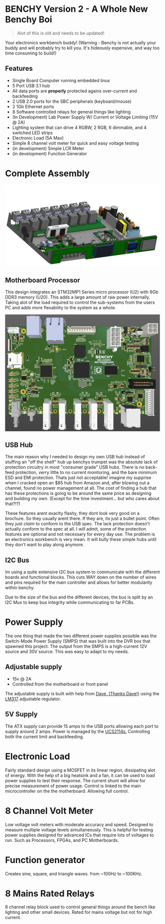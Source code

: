 # BENCHY Version 2 - A Whole New Benchy Boi

>Alot of this is old and needs to be updated!

Your electronics workbench buddy! (Warning - Benchy is not actually your buddy and will probably try to kill you. It's hideously expensive, and way too time consuming to build!)

## Features

- Single Board Computer running embedded linux
- 5 Port USB 3.1 hub
- All data ports are **properly** protected agains over-current and backfeeding
- 2 USB 2.0 ports for the SBC peripherals (keyboard/mouse)
- 2 1Gb Ethernet ports
- 8 Software controlled relays for general things like lighting
- (In Development) Lab Power Supply W/ Current or Voltage Limiting (15V @ 2A)
- Lighting system that can drive 4 RGBW, 2 RGB, 6 dimmable, and 4 switched LED strips
- Electronic Load (5A Max)
- Simple 8 channel volt meter for quick and easy voltage testing
- (in development) Simple LCR Meter
- (in development) Function Generator

# Complete Assembly

![Assembly Render](./Docs/Renders/Version2/Benchy-Side1.JPG)

## Motherboard Processor

This design integrates an STM32MP1 Series micro processor (U2) with 8Gb DDR3 memory (U20). This adds a large amount of raw power internally. Taking alot of the load required to control the sub-systems from the users PC and adds more flexability to the system as a whole.

![MB Render](./Docs/Renders/Version2/BenchyMotherboard-Top1.JPG)

## USB Hub

The main reason why I needed to design my own USB hub instead of stuffing an "off the shelf" hub up benchys trumpet was the absolute lack of protection circuitry in most "consumer grade" USB hubs. There is no back-feed protection, verry little to no current monitoring, and the bare minimum ESD and EMI protection. Thats just not acceptable! imagine my supprise when I cracked open an $85 hub from Amazon and, after blowing out a channel, found no power management at all. The cost of finding a hub that has these protections is going to be around the same price as designing and building my own. (Except for the time investment... but who cares about that?!?)

These features arent exaclty flashy, they dont look very good on a brochure. So they usually arent there. If they are, its just a bullet point. Often they just _claim_ to conform to the USB spec. The lack protection doesn't actually conform to the spec at all. I will admit, some of the protection features are optional and not necessary for every day use. The problem is an electronics workbench is very mean. It will bully these simple hubs until they don't want to play along anymore.

## I2C Bus

Im using a quite extensive I2C bus system to communicate with the different boards and functional blocks. This cuts WAY down on the number of wires and pins required for the main controller and allows for better modularity within benchy.

Due to the size of the bus and the different devices, the bus is split by an I2C Mux to keep bus integrity while communicating to far PCBs.

# Power Supply

The one thing that made the two different power supplies possible was the Switch-Mode Power Supply (SMPS) that was built into the DVR box that spawned this project. The output from the SMPS is a high-current 12V source and 30V source. This was easy to adapt to my needs.

## Adjustable supply

- 15v @ 2A
- Controlled from the motherboard or front panel

The adjustable supply is built with help from [Dave, (Thanks Dave!)](https://www.youtube.com/watch?v=CIGjActDeoM&list=PLBF35875F73B5C9B5&index=1&ab_channel=EEVblog) using the [LM317](https://rocelec.widen.net/view/pdf/mlzstqhekh/slvs044x.pdf?t.download=true&u=5oefqw) adjustable regulator.

## 5V Supply

The ATX supply can provide 15 amps to the USB ports allowing each port to supply around 2 amps. Power is managed by the [UCS2114s.](https://ww1.microchip.com/downloads/aemDocuments/documents/APID/ProductDocuments/DataSheets/UCS2114-Data-Sheet-20005743B.pdf) Controlling both the current limit and backfeeding.

# Electronic Load

Fairly standard design using a MOSFET in its linear region, dissipating alot of energy. With the help of a big heatsink and a fan, it can be used to load power supplies to test their response. The current shunt will allow for precise measurement of power usage. Control is linked to the main microcontroller on the the motherboard. Allowing full control.

# 8 Channel Volt Meter

Low voltage volt meters with moderate accuracy and speed. Designed to measure multiple voltage levels simultaneously. This is helpful for testing power supplies designed for advanced ICs that require lots of voltages to run. Such as Processors, FPGAs, and PC Motherboards.

# Function generator

Creates sine, square, and triangle waves. from ~100Hz to ~100KHz.

# 8 Mains Rated Relays

8 channel relay block used to control general things around the bench like lighting and other small devices. Rated for mains voltage but not for high current.
